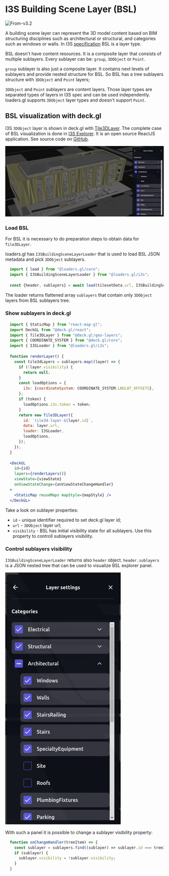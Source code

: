 # I3S Building Scene Layer (BSL)

<p class="badges">
  <img src="https://img.shields.io/badge/From-v3.2-blue.svg?style=flat-square" alt="From-v3.2" />
</p>

A building scene layer can represent the 3D model content based on BIM structuring disciplines such as architectural or structural, and categories such as windows or walls. In I3S [specification](https://github.com/Esri/i3s-spec) BSL is a layer type.

BSL doesn't have content resources. It is a composite layer that consists of multiple sublayers. Every sublayer can be: `group`, `3DObject` or `Point`.

`group` sublayer is also just a composite layer. It contains next levels of sublayers and provide nested structure for BSL. So BSL has a tree sublayers structure with `3DObject` and `Point` layers;

`3DObject` and `Point` sublayers are content layers. Those layer types are separated types of layers in I3S spec and can be used independently. loaders.gl supports `3DObject` layer types and doesn't support `Point`.

## BSL visualization with deck.gl

I3S `3DObject` layer is shown in deck.gl with [Tile3DLayer](https://deck.gl/docs/api-reference/geo-layers/tile-3d-layer). The complete case of BSL visualization is done in [I3S Explorer](https://i3s.loaders.gl/viewer?tileset=turanga-library). It is an open source ReactJS application. See source code on [GitHub](https://github.com/visgl/loaders.gl-showcases).

![I3S Explorer BSL visualization](i3s-explorer-building.png)

### Load BSL

For BSL it is necessary to do preparation steps to obtain data for `Tile3DLayer`.

loaders.gl has `I3SBuildingSceneLayerLoader` that is used to load BSL JSON metadata and pick `3DObject` sublayers.

```javascript
  import { load } from "@loaders.gl/core";
  import { I3SBuildingSceneLayerLoader } from "@loaders.gl/i3s";

  const {header, sublayers} = await load(tilesetData.url, I3SBuildingSceneLayerLoader);
```

The loader returns flattened array `sublayers` that contain only `3DObject` layers from BSL sublayers tree.

### Show sublayers in deck.gl

```jsx
  import { StaticMap } from "react-map-gl";
  import DeckGL from "@deck.gl/react";
  import { Tile3DLayer } from "@deck.gl/geo-layers";
  import { COORDINATE_SYSTEM } from "@deck.gl/core";
  import { I3SLoader } from "@loaders.gl/i3s";

  function renderLayer() {
    const tile3dLayers = sublayers.map((layer) => {
      if (!layer.visibility) {
        return null;
      }
      const loadOptions = {
        i3s: {coordinateSystem: COORDINATE_SYSTEM.LNGLAT_OFFSETS},
      };
      if (token) {
        loadOptions.i3s.token = token;
      }
      return new Tile3DLayer({
        id: `tile3d-layer-${layer.id}`,
        data: layer.url,
        loader: I3SLoader,
        loadOptions,
      });
    });
  }

  <DeckGL
    id={id}
    layers={renderLayers()}
    viewState={viewState}
    onViewStateChange={onViewStateChangeHandler}
  >
    <StaticMap reuseMaps mapStyle={mapStyle} />
  </DeckGL>
```

Take a look on sublayer properties:
* `id` - unique identifier required to set deck.gl layer id;
* `url` - `3DObject` layer url;
* `visibility` - BSL has initial visibility state for all sublayers. Use this property to controll sublayers visibility.

### Control sublayers visibility

`I3SBuildingSceneLayerLoader` returns also `header` object. `header.sublayers` is a JSON nested tree that can be used to visualize BSL explorer panel.

![BSL Explorer visualization](bsl-explorer.png)

With such a panel it is possible to change a sublayer visibility property:

```javascript
  function onChangeHandler(treeItem) => {
    const sublayer = sublayers.find((sublayer) => sublayer.id === treeItem.id);
    if (sublayer) {
      sublayer.visibility = !sublayer.visibility;
    }
  }
```